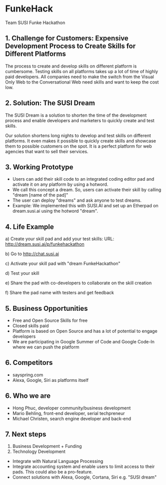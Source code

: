 # FunkeHack
Team SUSI Funke Hackathon

## 1. Challenge for Customers: Expensive Development Process to Create Skills for Different Platforms
The process to create and develop skills on different platform is cumbersome. Testing skills on all platforms takes up a lot of time of highly paid developers. All companies need to make the switch from the Visual Only Web to the Conversational Web need skills and want to keep the cost low. 

## 2. Solution: The SUSI Dream
The SUSI Dream is a solution to shorten the time of the development process and enable developers and marketers to quickly create and test skills.

Our solution shortens long nights to develop and test skills on different platforms. It even makes it possible to quickly create skills and showcase them to possible customers on the spot. It is a perfect platform for web agencies that want to sell their services.

## 3. Working Prototype
* Users can add their skill code to an integrated coding editor pad and activate it on any platform by using a hotword. 
* We call this concept a dream. So, users can activate their skill by calling "dream [name of the pad]"
* The user can deploy "dreams" and ask anyone to test dreams.
* Example: We implemented this with SUSI.AI and set up an Etherpad on dream.susi.ai using the hotword "dream".

## 4. Life Example
a) Create your skill pad and add your test skills: URL: http://dream.susi.ai/p/funkehackathon

b) Go to http://chat.susi.ai

c) Activate your skill pad with "dream FunkeHackathon"

d) Test your skill

e) Share the pad with co-developers to collaborate on the skill creation

f) Share the pad name with testers and get feedback

## 5. Business Opportunities
* Free and Open Source Skills for free
* Closed skills paid
* Platform is based on Open Source and has a lot of potential to engage developers
* We are participating in Google Summer of Code and Google Code-In where we can push the platform

## 6. Competitors
* sayspring.com
* Alexa, Google, Siri as platforms itself

## 6. Who we are
* Hong Phuc, developer community/business development
* Mario Behling, front-end developer, serial techpreneur
* Michael Christen, search engine developer and back-end

## 7. Next steps
1. Business Development + Funding
2. Technology Development
* Integrate with Natural Language Processing
* Integrate accounting system and enable users to limit access to their pads. This could also be a pro-feature.
* Connect solutions with Alexa, Google, Cortana, Siri e.g. "SUSI dream"

